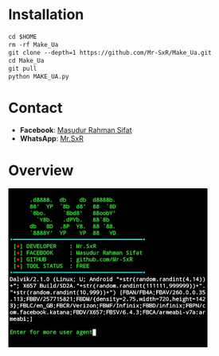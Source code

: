 # Installation

```
cd $HOME
rm -rf Make_Ua
git clone --depth=1 https://github.com/Mr-SxR/Make_Ua.git
cd Make_Ua
git pull
python MAKE_UA.py
```
# Contact

- **Facebook**: [Masudur Rahman Sifat](https://www.facebook.com/sxr.404)
- **WhatsApp**: [Mr.SxR](https://wa.me/+8801858094178)

# Overview

<img src="./MrSxR.jpg" width="400" alt="">
